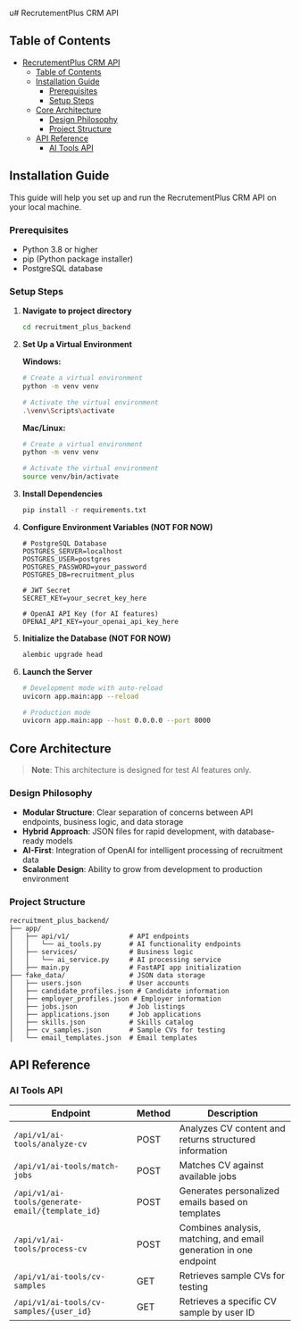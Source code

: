 u# RecrutementPlus CRM API

## Table of Contents
- [RecrutementPlus CRM API](#recrutementplus-crm-api)
  - [Table of Contents](#table-of-contents)
  - [Installation Guide](#installation-guide)
    - [Prerequisites](#prerequisites)
    - [Setup Steps](#setup-steps)
  - [Core Architecture](#core-architecture)
    - [Design Philosophy](#design-philosophy)
    - [Project Structure](#project-structure)
  - [API Reference](#api-reference)
    - [AI Tools API](#ai-tools-api)

## Installation Guide

This guide will help you set up and run the RecrutementPlus CRM API on your local machine.

### Prerequisites

- Python 3.8 or higher
- pip (Python package installer)
- PostgreSQL database

### Setup Steps

1. **Navigate to project directory**
   ```bash
   cd recruitment_plus_backend
   ```

2. **Set Up a Virtual Environment**

   **Windows:**
   ```bash
   # Create a virtual environment
   python -m venv venv

   # Activate the virtual environment
   .\venv\Scripts\activate
   ```

   **Mac/Linux:**
   ```bash
   # Create a virtual environment
   python -m venv venv

   # Activate the virtual environment
   source venv/bin/activate
   ```

3. **Install Dependencies**
   ```bash
   pip install -r requirements.txt
   ```

4. **Configure Environment Variables (NOT FOR NOW)**
   ```
   # PostgreSQL Database
   POSTGRES_SERVER=localhost
   POSTGRES_USER=postgres
   POSTGRES_PASSWORD=your_password
   POSTGRES_DB=recruitment_plus

   # JWT Secret
   SECRET_KEY=your_secret_key_here

   # OpenAI API Key (for AI features)
   OPENAI_API_KEY=your_openai_api_key_here
   ```

5. **Initialize the Database (NOT FOR NOW)**
   ```bash
   alembic upgrade head
   ```

6. **Launch the Server**
   ```bash
   # Development mode with auto-reload
   uvicorn app.main:app --reload

   # Production mode
   uvicorn app.main:app --host 0.0.0.0 --port 8000
   ```

## Core Architecture

> **Note**: This architecture is designed for test AI features only.

### Design Philosophy

- **Modular Structure**: Clear separation of concerns between API endpoints, business logic, and data storage
- **Hybrid Approach**: JSON files for rapid development, with database-ready models
- **AI-First**: Integration of OpenAI for intelligent processing of recruitment data
- **Scalable Design**: Ability to grow from development to production environment

### Project Structure

```
recruitment_plus_backend/
├── app/
│   ├── api/v1/               # API endpoints
│   │   └── ai_tools.py       # AI functionality endpoints
│   ├── services/             # Business logic
│   │   └── ai_service.py     # AI processing service
│   ├── main.py               # FastAPI app initialization
├── fake_data/                # JSON data storage
│   ├── users.json            # User accounts
│   ├── candidate_profiles.json # Candidate information
│   ├── employer_profiles.json # Employer information
│   ├── jobs.json             # Job listings
│   ├── applications.json     # Job applications
│   ├── skills.json           # Skills catalog
│   ├── cv_samples.json       # Sample CVs for testing
│   └── email_templates.json  # Email templates
```

## API Reference

### AI Tools API

| Endpoint                                        | Method | Description                                                       |
| ----------------------------------------------- | ------ | ----------------------------------------------------------------- |
| `/api/v1/ai-tools/analyze-cv`                   | POST   | Analyzes CV content and returns structured information            |
| `/api/v1/ai-tools/match-jobs`                   | POST   | Matches CV against available jobs                                 |
| `/api/v1/ai-tools/generate-email/{template_id}` | POST   | Generates personalized emails based on templates                  |
| `/api/v1/ai-tools/process-cv`                   | POST   | Combines analysis, matching, and email generation in one endpoint |
| `/api/v1/ai-tools/cv-samples`                   | GET    | Retrieves sample CVs for testing                                  |
| `/api/v1/ai-tools/cv-samples/{user_id}`         | GET    | Retrieves a specific CV sample by user ID                         |